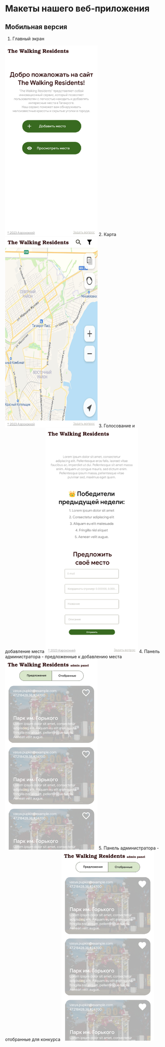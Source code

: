 # Макеты нашего веб-приложения
## Мобильная версия
1. Главный экран
<img src="/templates/mobile-main-page.png" alt="main-page" title="Mobile main page" width="300" /> 
2. Карта
<img src="/templates/mobile-map-page.png" alt="map" title="Mobile map page" width="300" />
3. Голосование и добавление места
<img src="/templates/mobile-contest-page.png" alt="map" title="Mobile contest page" width="300" />
4. Панель администратора - предложенные к добавлению места
<img src="/templates/mobile-admin-submissions.png" alt="map" title="Mobile admin submission page" width="300" />
5. Панель администратора - отобранные для конкурса
<img src="/templates/mobile-admin-pretendents.png" alt="map" title="Mobile admin contest pretendents page" width="300" />
